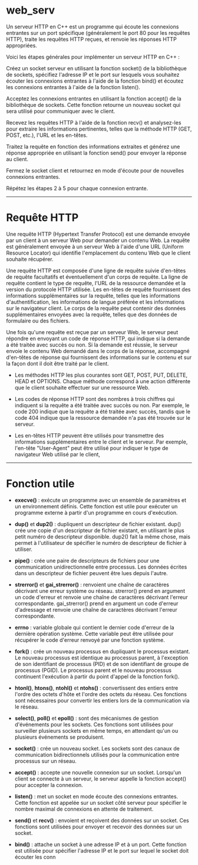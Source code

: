 # web_serv

Un serveur HTTP en C++ est un programme qui écoute les connexions entrantes sur un port spécifique
(généralement le port 80 pour les requêtes HTTP), traite les requêtes HTTP reçues,
et renvoie les réponses HTTP appropriées.

Voici les étapes générales pour implémenter un serveur HTTP en C++ :

Créez un socket serveur en utilisant la fonction socket() de la bibliothèque de sockets,
spécifiez l'adresse IP et le port sur lesquels vous souhaitez écouter les connexions entrantes à l'aide de
la fonction bind() et écoutez les connexions entrantes à l'aide de la fonction listen().

Acceptez les connexions entrantes en utilisant la fonction accept() de la bibliothèque de sockets.
Cette fonction retourne un nouveau socket qui sera utilisé pour communiquer avec le client.

Recevez les requêtes HTTP à l'aide de la fonction recv() et analysez-les pour extraire les informations pertinentes,
telles que la méthode HTTP (GET, POST, etc.), l'URL et les en-têtes.

Traitez la requête en fonction des informations extraites et générez une réponse appropriée en utilisant
la fonction send() pour envoyer la réponse au client.

Fermez le socket client et retournez en mode d'écoute pour de nouvelles connexions entrantes.

Répétez les étapes 2 à 5 pour chaque connexion entrante.

----------------------------------------------------------------------------------------------------------------------------------------
# Requête HTTP

Une requête HTTP (Hypertext Transfer Protocol) est une demande envoyée par un client à un serveur Web pour demander un contenu Web.
La requête est généralement envoyée à un serveur Web à l'aide d'une URL (Uniform Resource Locator) qui identifie l'emplacement du
contenu Web que le client souhaite récupérer.

Une requête HTTP est composée d'une ligne de requête suivie d'en-têtes de requête facultatifs et éventuellement d'un corps de requête.
La ligne de requête contient le type de requête, l'URL de la ressource demandée et la version du protocole HTTP utilisée.
Les en-têtes de requête fournissent des informations supplémentaires sur la requête, telles que les informations d'authentification,
les informations de langue préférée et les informations sur le navigateur client.
Le corps de la requête peut contenir des données supplémentaires envoyées avec la requête, telles que des données de formulaire ou
des fichiers.

Une fois qu'une requête est reçue par un serveur Web, le serveur peut répondre en envoyant un code de réponse HTTP,
qui indique si la demande a été traitée avec succès ou non. Si la demande est réussie, le serveur envoie le contenu Web demandé dans
le corps de la réponse,
accompagné d'en-têtes de réponse qui fournissent des informations sur le contenu et sur la façon dont il doit être traité par le client.

- Les méthodes HTTP les plus courantes sont GET, POST, PUT, DELETE, HEAD et OPTIONS. Chaque méthode correspond à une action différente
que le client souhaite effectuer sur une ressource Web.

- Les codes de réponse HTTP sont des nombres à trois chiffres qui indiquent si la requête a été traitée avec succès ou non.
Par exemple, le code 200 indique que la requête a été traitée avec succès, tandis que le code 404 indique que la
ressource demandée n'a pas été trouvée sur le serveur.

- Les en-têtes HTTP peuvent être utilisés pour transmettre des informations supplémentaires entre le client et le serveur.
Par exemple, l'en-tête "User-Agent" peut être utilisé pour indiquer le type de navigateur Web utilisé par le client,

----------------------------------------------------------------------------------------------------------------------------------------
# Fonction utile

- **execve()** : exécute un programme avec un ensemble de paramètres et un environnement définis.
Cette fonction est utile pour exécuter un programme externe à partir d'un programme en cours d'exécution.

- **dup()** et **dup2()** : dupliquent un descripteur de fichier existant.
dup() crée une copie d'un descripteur de fichier existant, en utilisant le plus petit numéro de descripteur disponible.
dup2() fait la même chose, mais permet à l'utilisateur de spécifier le numéro de descripteur de fichier à utiliser.

- **pipe()** : crée une paire de descripteurs de fichiers pour une communication unidirectionnelle entre processus.
Les données écrites dans un descripteur de fichier peuvent être lues depuis l'autre.

- **strerror()** et **gai_strerror()** : renvoient une chaîne de caractères décrivant une erreur système ou réseau.
strerror() prend en argument un code d'erreur et renvoie une chaîne de caractères décrivant l'erreur correspondante.
gai_strerror() prend en argument un code d'erreur d'adressage et renvoie une chaîne de caractères décrivant l'erreur correspondante.

- **errno** : variable globale qui contient le dernier code d'erreur de la dernière opération système.
Cette variable peut être utilisée pour récupérer le code d'erreur renvoyé par une fonction système.

- **fork()** : crée un nouveau processus en dupliquant le processus existant.
Le nouveau processus est identique au processus parent, à l'exception de son identifiant de processus (PID) et de son identifiant de groupe de processus (PGID).
Le processus parent et le nouveau processus continuent l'exécution à partir du point d'appel de la fonction fork().

- **htonl()**, **htons()**, **ntohl()** et **ntohs()** : convertissent des entiers entre l'ordre des octets d'hôte et l'ordre des octets du réseau.
Ces fonctions sont nécessaires pour convertir les entiers lors de la communication via le réseau.

- **select()**, **poll()** et **epoll()** : sont des mécanismes de gestion d'événements pour les sockets.
Ces fonctions sont utilisées pour surveiller plusieurs sockets en même temps, en attendant qu'un ou plusieurs événements se produisent.

- **socket()** : crée un nouveau socket.
Les sockets sont des canaux de communication bidirectionnels utilisés pour la communication entre processus sur un réseau.

- **accept()** : accepte une nouvelle connexion sur un socket.
Lorsqu'un client se connecte à un serveur, le serveur appelle la fonction accept() pour accepter la connexion.

- **listen()** : met un socket en mode écoute des connexions entrantes.
Cette fonction est appelée sur un socket côté serveur pour spécifier le nombre maximal de connexions en attente de traitement.

- **send()** et **recv()** : envoient et reçoivent des données sur un socket.
Ces fonctions sont utilisées pour envoyer et recevoir des données sur un socket.

- **bind()** : attache un socket à une adresse IP et à un port.
Cette fonction est utilisée pour spécifier l'adresse IP et le port sur lequel le socket doit écouter les conn
